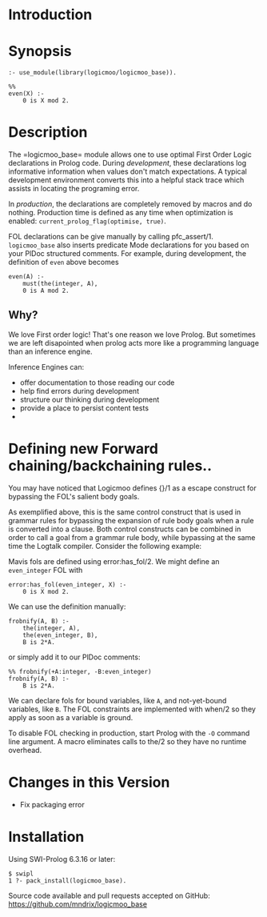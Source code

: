 # Introduction 



# Synopsis

    :- use_module(library(logicmoo/logicmoo_base)).

    %% 
    even(X) :-
        0 is X mod 2.

# Description

The =logicmoo_base= module allows one to use optimal First Order Logic declarations in Prolog code.
During *development*, these declarations log informative information when values don't match
expectations.  A typical development environment converts this into a helpful
stack trace which assists in locating the programing error.

In *production*, the declarations are completely removed by macros
and do nothing.  Production time
is defined as any time when optimization is enabled:
`current_prolog_flag(optimise, true)`.

FOL declarations can be give manually by calling pfc_assert/1.  `logicmoo_base` also inserts
predicate Mode declarations for you based on your PlDoc structured comments.  For
example, during development, the definition of `even` above becomes

    even(A) :-
        must(the(integer, A),
        0 is A mod 2.

## Why?

We love First order logic!  That's one reason we love Prolog. But
sometimes we are left disapointed when prolog acts more like a programming language than an inference engine.  

Inference Engines can:

  * offer documentation to those reading our code
  * help find errors during development
  * structure our thinking during development
  * provide a place to persist content tests
  * 

# Defining new Forward chaining/backchaining rules..


You may have noticed that Logicmoo defines {}/1 as a escape construct for bypassing the FOL's salient body goals. 


As exemplified above, this is the same control construct that is used in grammar rules for bypassing the expansion of rule body goals when a rule is converted into a clause. Both control constructs can be combined in order to call a goal from a grammar rule body, while bypassing at the same time the Logtalk compiler. Consider the following example:


Mavis fols are defined using error:has_fol/2. We might define an
`even_integer` FOL with

    error:has_fol(even_integer, X) :-
        0 is X mod 2.

We can use the definition manually:

    frobnify(A, B) :-
        the(integer, A),
        the(even_integer, B),
        B is 2*A.

or simply add it to our PlDoc comments:

    %% frobnify(+A:integer, -B:even_integer)
    frobnify(A, B) :-
        B is 2*A.

We can declare fols for bound variables, like `A`, and
not-yet-bound variables, like `B`. The FOL constraints are implemented
with when/2 so they apply as soon as a variable is ground.

To disable FOL checking in production, start Prolog with the
`-O` command line argument. A macro eliminates calls to the/2 so they
have no runtime overhead.

# Changes in this Version

  * Fix packaging error

# Installation

Using SWI-Prolog 6.3.16 or later:

    $ swipl
    1 ?- pack_install(logicmoo_base).

Source code available and pull requests accepted on GitHub:
https://github.com/mndrix/logicmoo_base
